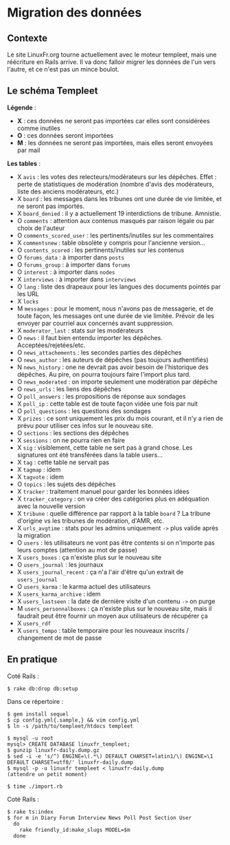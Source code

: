 Migration des données
=====================

Contexte
--------

Le site LinuxFr.org tourne actuellement avec le moteur templeet, mais une réécriture en Rails arrive. Il va donc falloir migrer les données de l'un vers l'autre, et ce n'est pas un mince boulot.


Le schéma Templeet
------------------

**Légende** :

* **X** : ces données ne seront pas importées car elles sont considérées comme inutiles
* **O** : ces données seront importées
* **M** : les données ne seront pas importées, mais elles seront envoyées par mail

**Les tables** :

* X `avis` : les votes des relecteurs/modérateurs sur les dépêches. Effet : perte de statistiques de modération (nombre d'avis des modérateurs, liste des anciens modérateurs, etc.)
* X `board` : les messages dans les tribunes ont une durée de vie limitée, et ne seront pas importés.
* X `board_denied` : il y a actuellement 19 interdictions de tribune. Amnistie.
* O `comments` : attention aux contenus masqués par raison légale ou par choix de l'auteur
* O `comments_scored_user` : les pertinents/inutiles sur les commentaires
* X `commentsnew` : table obsolète y compris pour l'ancienne version...
* O `contents_scored` : les pertinents/inutiles sur les contenus
* O `forums_data` : à importer dans `posts`
* O `forums_group` : à importer dans `forums`
* O `interest` : à importer dans `nodes`
* X `interviews` : à importer dans `interviews`
* O `lang` : liste des drapeaux pour les langues des documents pointés par les URL
* X `locks`
* M `messages` : pour le moment, nous n'avons pas de messagerie, et de toute façon, les messages ont une durée de vie limitée. Prévoir de les envoyer par courriel aux concernés avant suppression.
* X `moderator_last` : stats sur les modérateurs
* O `news` : il faut bien entendu importer les dépêches. Acceptées/rejetées/etc.
* O `news_attachements` : les secondes parties des dépêches
* O `news_author` : les auteurs de dépêches (pas toujours authentifiés)
* N `news_history` : one ne devrait pas avoir besoin de l'historique des dépêches. Au pire, on pourra toujours faire l'import plus tard.
* O `news_moderated` : on importe seulement une modération par dépêche
* O `news_urls` : les liens des dépêches
* O `poll_answers` : les propositions de réponse aux sondages
* X `poll_ip` : cette table est de toute façon vidée une fois par nuit
* O `poll_questions` : les questions des sondages
* X `prizes` : ce sont uniquement les prix du mois courant, et il n'y a rien de prévu pour utiliser ces infos sur le nouveau site.
* O `sections` : les sections des dépêches
* X `sessions` : on ne pourra rien en faire
* X `sig` : visiblement, cette table ne sert pas à grand chose. Les signatures ont été transférées dans la table users...
* X `tag` : cette table ne servait pas
* X `tagmap` : idem
* X `tagvote` : idem
* O `topics` : les sujets des dépêches
* X `tracker` : traitement manuel pour garder les bonnées idées
* X `tracker_category` : on va créer des catégories plus en adéquation avec la nouvelle version
* X `tribune` : quelle différence par rapport à la table `board` ? La tribune d'origine vs les tribunes de modération, d'AMR, etc.
* X `urls_avgtime` : stats pour les admins uniquement `->` plus valide après la migration
* O `users` : les utilisateurs ne vont pas être contents si on n'importe pas leurs comptes (attention au mot de passe)
* X `users_boxes` : ça n'existe plus sur le nouveau site
* O `users_journal` : les journaux
* X `users_journal_recent` : ça n'a l'air d'être qu'un extrait de `users_journal`
* O `users_karma` : le karma actuel des utilisateurs
* X `users_karma_archive` : idem
* X `users_lastseen` : la date de dernière visite d'un contenu `->` on purge
* M `users_personnalboxes` : ça n'existe plus sur le nouveau site, mais il faudrait peut être fournir un moyen aux utilisateurs de récupérer ça
* X `users_rdf`
* X `users_tempo` : table temporaire pour les nouveaux inscrits / changement de mot de passe


En pratique
-----------

Coté Rails :

    $ rake db:drop db:setup

Dans ce répertoire :

    $ gem install sequel
    $ cp config.yml{.sample,} && vim config.yml
    $ ln -s /path/to/templeet/htdocs templeet

    $ mysql -u root
    mysql> CREATE DATABASE linuxfr_templeet;
    $ gunzip linuxfr-daily.dump.gz
    $ sed -i -e 's/^) ENGINE=\(.*\) DEFAULT CHARSET=latin1/\) ENGINE=\1 DEFAULT CHARSET=utf8/' linuxfr-daily.dump
    $ mysql -p -u linuxfr templeet < linuxfr-daily.dump
    (attendre un petit moment)

    $ time ./import.rb

Coté Rails :

    $ rake ts:index
    $ for m in Diary Forum Interview News Poll Post Section User
      do
        rake friendly_id:make_slugs MODEL=$m
      done

